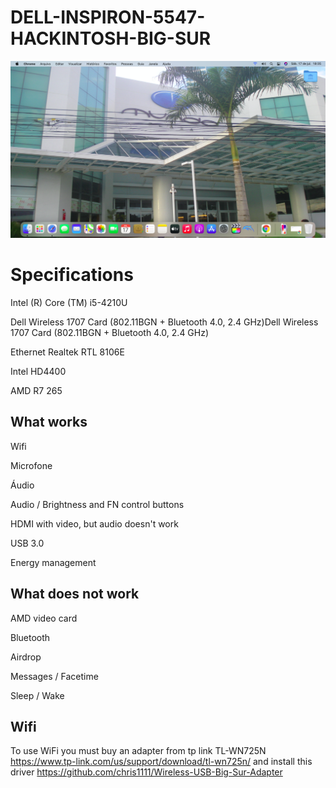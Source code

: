# DELL-INSPIRON-5547-HACKINTOSH-BIG-SUR
![Foto](https://github.com/RhuanPietro/DELL-INSPIRON-5547-HACKINTOSH-BIG-SUR/blob/main/Sem%20Ti%CC%81tulo.png)
# Specifications
Intel (R) Core (TM) i5-4210U 

Dell Wireless 1707 Card (802.11BGN + Bluetooth 4.0, 2.4 GHz)Dell Wireless 1707 Card (802.11BGN + Bluetooth 4.0, 2.4 GHz)

Ethernet Realtek RTL 8106E

Intel HD4400

AMD R7 265

## What works
Wifi

Microfone

Áudio

Audio / Brightness and FN control buttons

HDMI with video, but audio doesn't work

USB 3.0

Energy management

## What does not work
AMD video card

Bluetooth

Airdrop

Messages / Facetime

Sleep / Wake 

## Wifi

To use WiFi you must buy an adapter from tp link TL-WN725N https://www.tp-link.com/us/support/download/tl-wn725n/ 
and install this driver https://github.com/chris1111/Wireless-USB-Big-Sur-Adapter
